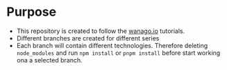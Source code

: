 # Purpose

- This repository is created to follow the [wanago.io](https://wanago.io) tutorials.
- Different branches are created for different series
- Each branch will contain different technologies. Therefore deleting `node_modules` and run `npm install` or `pnpm install` before start working ona a selected branch.
